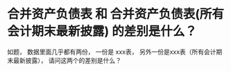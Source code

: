# 合并资产负债表 和 合并资产负债表(所有会计期末最新披露) 的差别是什么？

如题， 数据里面几乎都有两份， 一份是 xxx表， 另外一份是xxx表（所有会计期末最新披露）， 请问这两个的差别是什么？